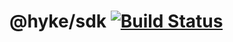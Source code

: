 # @hyke/sdk [![Build Status](https://travis-ci.org/hyke-generator/sdk.svg?branch=master)](https://travis-ci.org/hyke-generator/sdk)
